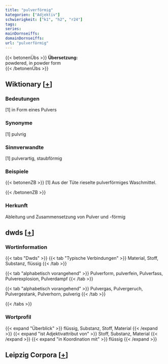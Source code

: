```yaml
---
title: "pulverförmig"
kategorien: ["Adjektiv"]
schwierigkeit: ["k1", "h2", "r24"]
tags:
series:
mainDornseiffs:
domainDornseiffs:
url: "pulverförmig"
---
```


{{< betonenÜbs >}}
**Übersetzung:**  
powdered, in powder form  
{{< /betonenÜbs >}}

## Wiktionary [[+](https://de.wiktionary.org/wiki/pulverförmig)]

### Bedeutungen
[1] in Form eines Pulvers  

### Synonyme
[1] pulvrig  

### Sinnverwandte
[1] pulverartig, staubförmig  

### Beispiele
{{< betonenZB >}}
[1] Aus der Tüte rieselte pulverförmiges Waschmittel.  

{{< /betonenZB >}}
### Herkunft
Ableitung und Zusammensetzung von Pulver und -förmig  



## dwds [[+](https://www.dwds.de/wb/pulverförmig)]

### Wortinformation
{{< tabs "Dwds" >}}
{{< tab "Typische Verbindungen" >}}
Material, Stoff, Substanz, flüssig
{{< /tab >}}

{{< tab "alphabetisch vorangehend" >}}
Pulverform, pulverfein, Pulverfass, Pulverexplosion, Pulverdampf
{{< /tab >}}

{{< tab "alphabetisch vorangehend" >}}
Pulvergas, Pulvergeruch, Pulvergestank, Pulverhorn, pulverig
{{< /tab >}}

{{< /tabs >}}

### Wortprofil
{{< expand "Überblick" >}} flüssig, Substanz, Stoff, Material {{< /expand >}}
{{< expand "ist Adjektivattribut von" >}} Stoff, Substanz, Material {{< /expand >}}
{{< expand "in Koordination mit" >}} flüssig {{< /expand >}}

## Leipzig Corpora [[+](https://corpora.uni-leipzig.de/en/res?word=pulverförmig&corpusId=deu_newscrawl-public_2018)]

